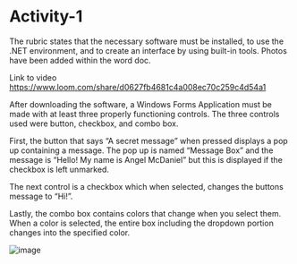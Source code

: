 # Activity-1
The rubric states that the necessary software must be installed, to use the .NET environment, and to create an interface by using built-in tools. Photos have been added within the word doc.

Link to video
https://www.loom.com/share/d0627fb4681c4a008ec70c259c4d54a1

After downloading the software, a Windows Forms Application must be made with at least three properly functioning controls. The three controls used were button, checkbox, and combo box.

First, the button that says “A secret message” when pressed displays a pop up containing a message. The pop up is named “Message Box” and the message is “Hello! My name is Angel McDaniel” but this is displayed if the checkbox is left unmarked.

The next control is a checkbox which when selected, changes the buttons message to “Hi!”.

Lastly, the combo box contains colors that change when you select them. When a color is selected, the entire box including the dropdown portion changes into the specified color.

![image](https://user-images.githubusercontent.com/105662216/168706701-b867d926-6d6e-4278-ae65-f4964b43aa61.png)

